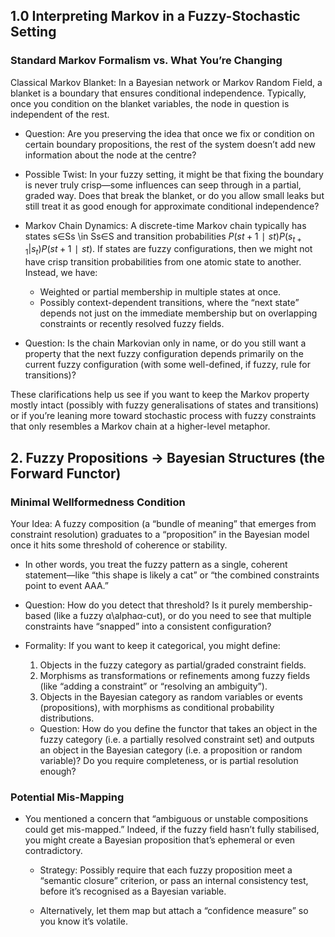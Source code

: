 ## 1.0 Interpreting Markov in a Fuzzy-Stochastic Setting

### Standard Markov Formalism vs. What You’re Changing
Classical Markov Blanket: In a Bayesian network or Markov Random Field, a blanket is a boundary that ensures conditional independence. Typically, once you condition on the blanket variables, the node in question is independent of the rest.

- Question: Are you preserving the idea that once we fix or condition on certain boundary propositions, the rest of the system doesn’t add new information about the node at the centre?

- Possible Twist: In your fuzzy setting, it might be that fixing the boundary is never truly crisp—some influences can seep through in a partial, graded way. Does that break the blanket, or do you allow small leaks but still treat it as good enough for approximate conditional independence?

- Markov Chain Dynamics: A discrete-time Markov chain typically has states s∈Ss \in Ss∈S and transition probabilities $P(st+1∣st)P(s_{t+1} | s_t)P(st+1​∣st​)$. If states are fuzzy configurations, then we might not have crisp transition probabilities from one atomic state to another. Instead, we have:
	- Weighted or partial membership in multiple states at once.
	- Possibly context-dependent transitions, where the “next state” depends not just on the immediate membership but on overlapping constraints or recently resolved fuzzy fields.
	
- Question: Is the chain Markovian only in name, or do you still want a property that the next fuzzy configuration depends primarily on the current fuzzy configuration (with some well-defined, if fuzzy, rule for transitions)?

These clarifications help us see if you want to keep the Markov property mostly intact (possibly with fuzzy generalisations of states and transitions) or if you’re leaning more toward stochastic process with fuzzy constraints that only resembles a Markov chain at a higher-level metaphor.

## 2. Fuzzy Propositions → Bayesian Structures (the Forward Functor)

### Minimal Wellformedness Condition

Your Idea: A fuzzy composition (a “bundle of meaning” that emerges from constraint resolution) graduates to a “proposition” in the Bayesian model once it hits some threshold of coherence or stability.

   - In other words, you treat the fuzzy pattern as a single, coherent statement—like “this shape is likely a cat” or “the combined constraints point to event AAA.”
   
   - Question: How do you detect that threshold? Is it purely membership-based (like a fuzzy α\alphaα-cut), or do you need to see that multiple constraints have “snapped” into a consistent configuration?
        
- Formality: If you want to keep it categorical, you might define:
    
    1. Objects in the fuzzy category as partial/graded constraint fields.
    2. Morphisms as transformations or refinements among fuzzy fields (like “adding a constraint” or “resolving an ambiguity”).
    3. Objects in the Bayesian category as random variables or events (propositions), with morphisms as conditional probability distributions.
        
    - Question: How do you define the functor that takes an object in the fuzzy category (i.e. a partially resolved constraint set) and outputs an object in the Bayesian category (i.e. a proposition or random variable)? Do you require completeness, or is partial resolution enough?

### Potential Mis-Mapping

- You mentioned a concern that “ambiguous or unstable compositions could get mis-mapped.” Indeed, if the fuzzy field hasn’t fully stabilised, you might create a Bayesian proposition that’s ephemeral or even contradictory.
    
    - Strategy: Possibly require that each fuzzy proposition meet a “semantic closure” criterion, or pass an internal consistency test, before it’s recognised as a Bayesian variable.
        
    - Alternatively, let them map but attach a “confidence measure” so you know it’s volatile.